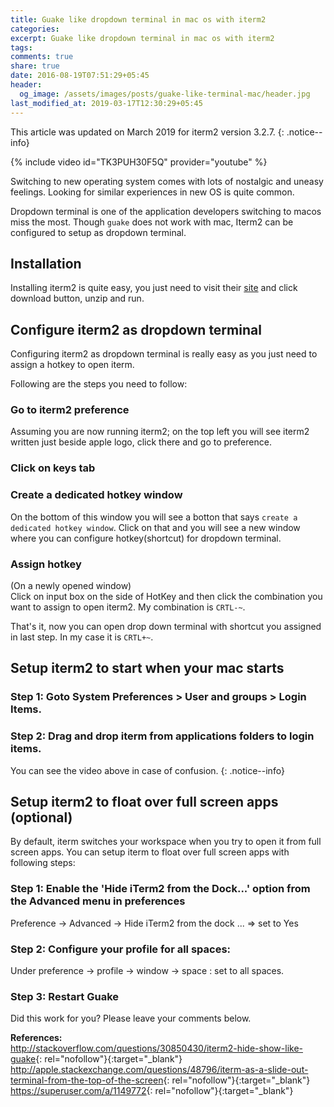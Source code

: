 ```yaml
---
title: Guake like dropdown terminal in mac os with iterm2
categories:
excerpt: Guake like dropdown terminal in mac os with iterm2
tags:
comments: true
share: true
date: 2016-08-19T07:51:29+05:45
header:
  og_image: /assets/images/posts/guake-like-terminal-mac/header.jpg
last_modified_at: 2019-03-17T12:30:29+05:45
---
```


This article was updated on March 2019 for iterm2 version 3.2.7.
{: .notice--info}

{% include video id="TK3PUH30F5Q" provider="youtube" %}

Switching to new operating system comes with lots of nostalgic and uneasy feelings. Looking for similar experiences in new OS is quite common.

Dropdown terminal is one of the application developers switching to macos miss the most. Though `guake` does not work with mac, Iterm2 can be configured to setup as dropdown terminal.

## Installation

Installing iterm2 is quite easy, you just need to visit their [site](https://www.iterm2.com/index.html) and click download button, unzip and run.

## Configure iterm2 as dropdown terminal
Configuring iterm2 as dropdown terminal is really easy as you just need to assign a hotkey to open iterm.

Following are the steps you need to follow:

### Go to iterm2 preference
Assuming you are now running iterm2; on the top left you will see iterm2 written just beside apple logo, click there and go to preference.

### Click on keys tab

### Create a dedicated hotkey window
On the bottom of this window you will see a botton that says `create a dedicated hotkey window`.
Click on that and you will see a new window where you can configure hotkey(shortcut) for dropdown terminal.

### Assign hotkey
(On a newly opened window)<br>
Click on input box on the side of HotKey and then click the combination you want to assign to open iterm2. My combination is `CRTL-~`.

That's it, now you can open drop down terminal with shortcut you assigned in last step. In my case it is `CRTL+~`.

## Setup iterm2 to start when your mac starts
### Step 1: Goto System Preferences > User and groups > Login Items.
### Step 2: Drag and drop iterm from applications folders to login items.
You can see the video above in case of confusion.
{: .notice--info}

## Setup iterm2 to float over full screen apps (optional)
By default, iterm switches your workspace when you try to open it from full screen apps.
You can setup iterm to float over full screen apps with following steps:

### Step 1: Enable the 'Hide iTerm2 from the Dock...' option from the Advanced menu in preferences
Preference -> Advanced -> Hide iTerm2 from the dock ... => set to Yes
### Step 2: Configure your profile for all spaces:
Under preference -> profile -> window -> space : set to all spaces.
### Step 3: Restart Guake

Did this work for you? Please leave your comments below.

**References:** <br/>
<http://stackoverflow.com/questions/30850430/iterm2-hide-show-like-guake>{: rel="nofollow"}{:target="_blank"}
<http://apple.stackexchange.com/questions/48796/iterm-as-a-slide-out-terminal-from-the-top-of-the-screen>{: rel="nofollow"}{:target="_blank"}
<https://superuser.com/a/1149772>{: rel="nofollow"}{:target="_blank"}